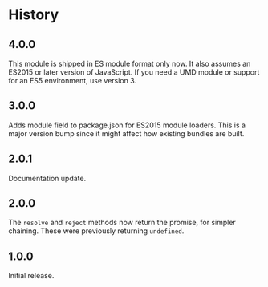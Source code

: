 # History

## 4.0.0

This module is shipped in ES module format only now. It also assumes an ES2015
or later version of JavaScript. If you need a UMD module or support for an ES5
environment, use version 3.

## 3.0.0

Adds module field to package.json for ES2015 module loaders. This is a major
version bump since it might affect how existing bundles are built.

## 2.0.1

Documentation update.

## 2.0.0

The `resolve` and `reject` methods now return the promise, for simpler chaining.
These were previously returning `undefined`.

## 1.0.0

Initial release.
